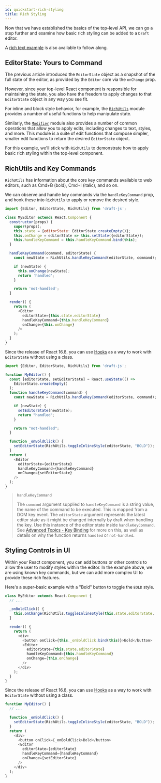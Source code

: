 ```yaml
---
id: quickstart-rich-styling
title: Rich Styling
---
```


Now that we have established the basics of the top-level API, we can go a step
further and examine how basic rich styling can be added to a `Draft` editor.

A [rich text example](https://github.com/facebook/draft-js/tree/master/examples/draft-0-10-0/rich)
is also available to follow along.

## EditorState: Yours to Command

The previous article introduced the `EditorState` object as a snapshot of the full state of the editor, as provided by the `Editor` core via the `onChange` prop.

However, since your top-level React component is responsible for maintaining the state, you also have the freedom to apply changes to that `EditorState` object in any way you see fit.

For inline and block style behavior, for example, the [`RichUtils`](/docs/api-reference-rich-utils) module provides a number of useful functions to help manipulate state.

Similarly, the [`Modifier`](/docs/api-reference-modifier) module also provides a
number of common operations that allow you to apply edits, including changes
to text, styles, and more. This module is a suite of edit functions that
compose simpler, smaller edit functions to return the desired `EditorState`
object.

For this example, we'll stick with `RichUtils` to demonstrate how to apply basic
rich styling within the top-level component.

## RichUtils and Key Commands

`RichUtils` has information about the core key commands available to web editors,
such as Cmd+B (bold), Cmd+I (italic), and so on.

We can observe and handle key commands via the `handleKeyCommand` prop, and
hook these into `RichUtils` to apply or remove the desired style.

```js
import {Editor, EditorState, RichUtils} from 'draft-js';

class MyEditor extends React.Component {
  constructor(props) {
    super(props);
    this.state = {editorState: EditorState.createEmpty()};
    this.onChange = editorState => this.setState({editorState});
    this.handleKeyCommand = this.handleKeyCommand.bind(this);
  }

  handleKeyCommand(command, editorState) {
    const newState = RichUtils.handleKeyCommand(editorState, command);

    if (newState) {
      this.onChange(newState);
      return 'handled';
    }

    return 'not-handled';
  }

  render() {
    return (
      <Editor
        editorState={this.state.editorState}
        handleKeyCommand={this.handleKeyCommand}
        onChange={this.onChange}
      />
    );
  }
}
```

Since the release of React 16.8, you can use [Hooks](https://reactjs.org/docs/hooks-intro.html) as a way to work with `EditorState` without using a class.

```js
import {Editor, EditorState, RichUtils} from 'draft-js';

function MyEditor() {
  const [editorState, setEditorState] = React.useState(() =>
    EditorState.createEmpty()
  );
  function handleKeyCommand(command) {
    const newState = RichUtils.handleKeyCommand(editorState, command);

    if (newState) {
      setEditorState(newState);
      return "handled";
    }

    return "not-handled";
  }

  function _onBoldClick() {
    setEditorState(RichUtils.toggleInlineStyle(editorState, "BOLD"));
  }
  return (
    <Editor
      editorState={editorState}
      handleKeyCommand={handleKeyCommand}
      onChange={setEditorState}
    />
  );
}
```

> `handleKeyCommand`
>
> The `command` argument supplied to `handleKeyCommand` is a string value, the
> name of the command to be executed. This is mapped from a DOM key event. The
> `editorState` argument represents the latest editor state as it might be
> changed internally by draft when handling the key. Use this instance of the
> editor state inside `handleKeyCommand`. See
> [Advanced Topics - Key Binding](/docs/advanced-topics-key-bindings) for more
> on this, as well as details on why the function returns `handled` or `not-handled`.

## Styling Controls in UI

Within your React component, you can add buttons or other controls to allow
the user to modify styles within the editor. In the example above, we are using
known key commands, but we can add more complex UI to provide these rich
features.

Here's a super-basic example with a "Bold" button to toggle the `BOLD` style.

```js
class MyEditor extends React.Component {
  // ...

  _onBoldClick() {
    this.onChange(RichUtils.toggleInlineStyle(this.state.editorState, 'BOLD'));
  }

  render() {
    return (
      <div>
        <button onClick={this._onBoldClick.bind(this)}>Bold</button>
        <Editor
          editorState={this.state.editorState}
          handleKeyCommand={this.handleKeyCommand}
          onChange={this.onChange}
        />
      </div>
    );
  }
}
```

Since the release of React 16.8, you can use [Hooks](https://reactjs.org/docs/hooks-intro.html) as a way to work with `EditorState` without using a class.

```js
function MyEditor() {
  // ...

  function _onBoldClick() {
    setEditorState(RichUtils.toggleInlineStyle(editorState, "BOLD"));
  }
  return (
    <div>
      <button onClick={_onBoldClick>Bold</button>
      <Editor
        editorState={editorState}
        handleKeyCommand={handleKeyCommand}
        onChange={setEditorState}
      />
    </div>
  );
}
```
